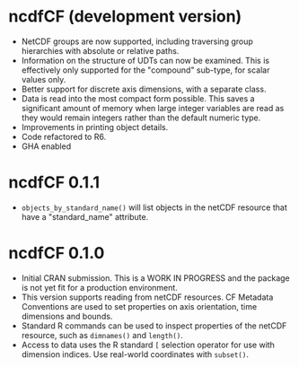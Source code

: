 # ncdfCF (development version)

* NetCDF groups are now supported, including traversing group hierarchies with
absolute or relative paths.
* Information on
the structure of UDTs can now be examined. This is effectively only supported
for the "compound" sub-type, for scalar values only.
* Better support for discrete axis dimensions, with a separate class.
* Data is read into the most compact form possible. This saves a significant 
amount of memory when large integer variables are read as they would remain
integers rather than the default numeric type.
* Improvements in printing object details.
* Code refactored to R6.
* GHA enabled

# ncdfCF 0.1.1

* `objects_by_standard_name()` will list objects in the netCDF resource that
have a "standard_name" attribute.

# ncdfCF 0.1.0

* Initial CRAN submission. This is a WORK IN PROGRESS and the package is not
 yet fit for a production environment.
* This version supports reading from netCDF resources. CF Metadata Conventions
 are used to set properties on axis orientation, time dimensions and bounds.
* Standard R commands can be used to inspect properties of the netCDF resource,
 such as `dimnames()` and `length()`.
* Access to data uses the R standard `[` selection operator for use with
 dimension indices. Use real-world coordinates with `subset()`.
